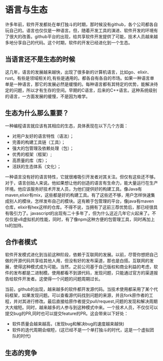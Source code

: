 # 语言与生态
许多年前，软件开发都处在单打独斗的时期，那时候没有github，各个公司都各自玩自己的。语言也仅仅是一种语言。但，随着开发工具的演进、软件开发的环境有了很大的改善。github平台的出现，给共享软件开发提供了可能，技术人员越来越多地分享自己的代码。这个时期，软件的开发已经进化到一个生态。

## 当语言还不是生态的时候
这几年，语言的发展越来越快，出现了很多新的计算机语言，比如go、elixir、rust。有些是领域相关的,有些是通用的。都各自有各自的市场。如果一种语言单单是一种语言，那它的发展必然是缓慢的。每种语言都有其特定的优势，能解决待定的问题，所以才有生存的空间。早期的C语言，后来的C++语言。这种系统级别的语言，一方面发展的缓慢，不是因为难学。

## 生态为什么那么重要？
一种编程语言就应该有其相应的生态，具体表现在以下几个方面：
* 对用户友好的语言特性（语法）；
* 完善的构建工具链（工具）；
* 强大的包管理及依赖处理（包）；
* 优秀的框架（框架）;
* 高质量的库（库）；
* 活跃的生态体系（文化）；

一种语言没有好的语言特性，它就很难吸引开发者对其关注。但仅有这些还不够。对于，语言创始人来说。他如果想让他的创造的语言有生命力，能大量运行在生产环境。他应该服务好技术开发人员，为他们提供好的构建工具。像Java有maven,elixir有mix，这些都是好的构建工具。有了这些还不够，用户怎样快速集成别人的模块，怎样发布自己的模块。这有赖于包管理的平台，像java有maven仓库，elixir有hex这样的仓库。不得不说，当拥有了这前三荐优势后，那已经很具有吸引力了。javascript的出现有二十多年了，但为什么这近几年它火起来了。不仅仅是v8虚拟机的性能，同时，有了像npm这种方便的包管理工具，同时再加上ts的加持。

## 合作者模式
软件开发模式进化到当前这种阶段，依赖于互联网的发展。以前，尽管你想把自己做的开源代码共享给其他人用，但没有好的发布渠道，那也是白搭。互联网的发展，使得这种模式成为可能。当然，之前公司基于自己版权和商业利益的考虑，软件的发布都是二进制模。使用都看不到源代码，发现问题，只能通过官方的渠道报告给软件开发者。这使得一个问题的问题周期过长。

当前，github的出现，越来越多的软件都开发源代码。当技术使用都采用了某个代码框架，如果发现问题。可以查看源代码找到问题的来源，并且fork原作者的工程，并对其进行修改。最后直接给原作者提交pull/request,问题的发现和解决周期大大缩短。同时，越来越多的人参与到这种模式中来。一个技术人员，不仅仅可以提交bug的PR,同时也可以提交feature的PR。这会带来以下好处：
* 软件质量会越来越高，(发现bug和解决bug的速度越来越快)
* 软件的迭代周期会缩短，(这已经不是一个单打独斗的时代，这是一个虚拟团队的时代)

## 生态的竞争
